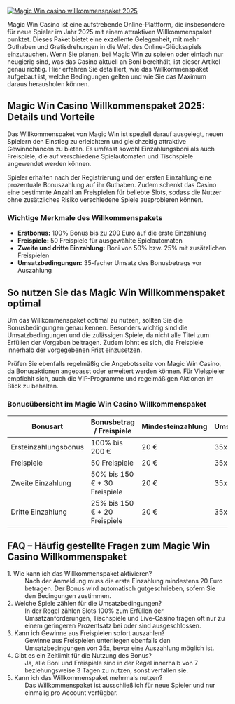 [![Magic Win casino willkommenspaket 2025](https://123-caf.pages.dev/gitsignup.png)](https://vrmoo.ru/Bt82HjjY)

<p>Magic Win Casino ist eine aufstrebende Online-Plattform, die insbesondere für neue Spieler im Jahr 2025 mit einem attraktiven Willkommenspaket punktet. Dieses Paket bietet eine exzellente Gelegenheit, mit mehr Guthaben und Gratisdrehungen in die Welt des Online-Glücksspiels einzutauchen. Wenn Sie planen, bei Magic Win zu spielen oder einfach nur neugierig sind, was das Casino aktuell an Boni bereithält, ist dieser Artikel genau richtig. Hier erfahren Sie detailliert, wie das Willkommenspaket aufgebaut ist, welche Bedingungen gelten und wie Sie das Maximum daraus herausholen können.</p>  <h2>Magic Win Casino Willkommenspaket 2025: Details und Vorteile</h2> <p>Das Willkommenspaket von Magic Win ist speziell darauf ausgelegt, neuen Spielern den Einstieg zu erleichtern und gleichzeitig attraktive Gewinnchancen zu bieten. Es umfasst sowohl Einzahlungsboni als auch Freispiele, die auf verschiedene Spielautomaten und Tischspiele angewendet werden können.</p> <p>Spieler erhalten nach der Registrierung und der ersten Einzahlung eine prozentuale Bonuszahlung auf ihr Guthaben. Zudem schenkt das Casino eine bestimmte Anzahl an Freispielen für beliebte Slots, sodass die Nutzer ohne zusätzliches Risiko verschiedene Spiele ausprobieren können.</p>  <h3>Wichtige Merkmale des Willkommenspakets</h3> <ul>   <li><strong>Erstbonus:</strong> 100% Bonus bis zu 200 Euro auf die erste Einzahlung</li>   <li><strong>Freispiele:</strong> 50 Freispiele für ausgewählte Spielautomaten</li>   <li><strong>Zweite und dritte Einzahlung:</strong> Boni von 50% bzw. 25% mit zusätzlichen Freispielen</li>   <li><strong>Umsatzbedingungen:</strong> 35-facher Umsatz des Bonusbetrags vor Auszahlung</li> </ul>  <h2>So nutzen Sie das Magic Win Willkommenspaket optimal</h2> <p>Um das Willkommenspaket optimal zu nutzen, sollten Sie die Bonusbedingungen genau kennen. Besonders wichtig sind die Umsatzbedingungen und die zulässigen Spiele, da nicht alle Titel zum Erfüllen der Vorgaben beitragen. Zudem lohnt es sich, die Freispiele innerhalb der vorgegebenen Frist einzusetzen.</p> <p>Prüfen Sie ebenfalls regelmäßig die Angebotsseite von Magic Win Casino, da Bonusaktionen angepasst oder erweitert werden können. Für Vielspieler empfiehlt sich, auch die VIP-Programme und regelmäßigen Aktionen im Blick zu behalten.</p>  <h3>Bonusübersicht im Magic Win Casino Willkommenspaket</h3> <table>   <thead>     <tr>       <th>Bonusart</th>       <th>Bonusbetrag / Freispiele</th>       <th>Mindesteinzahlung</th>       <th>Umsatzanforderung</th>       <th>Gültigkeitsdauer</th>     </tr>   </thead>   <tbody>     <tr>       <td>Ersteinzahlungsbonus</td>       <td>100% bis 200 €</td>       <td>20 €</td>       <td>35x Bonus</td>       <td>7 Tage</td>     </tr>     <tr>       <td>Freispiele</td>       <td>50 Freispiele</td>       <td>20 €</td>       <td>35x Bonus</td>       <td>3 Tage</td>     </tr>     <tr>       <td>Zweite Einzahlung</td>       <td>50% bis 150 € + 30 Freispiele</td>       <td>20 €</td>       <td>35x Bonus</td>       <td>7 Tage</td>     </tr>     <tr>       <td>Dritte Einzahlung</td>       <td>25% bis 150 € + 20 Freispiele</td>       <td>20 €</td>       <td>35x Bonus</td>       <td>7 Tage</td>     </tr>   </tbody> </table>  <h2>FAQ – Häufig gestellte Fragen zum Magic Win Casino Willkommenspaket</h2> <dl>   <dt>1. Wie kann ich das Willkommenspaket aktivieren?</dt>   <dd>Nach der Anmeldung muss die erste Einzahlung mindestens 20 Euro betragen. Der Bonus wird automatisch gutgeschrieben, sofern Sie den Bedingungen zustimmen.</dd>    <dt>2. Welche Spiele zählen für die Umsatzbedingungen?</dt>   <dd>In der Regel zählen Slots 100% zum Erfüllen der Umsatzanforderungen, Tischspiele und Live-Casino tragen oft nur zu einem geringeren Prozentsatz bei oder sind ausgeschlossen.</dd>    <dt>3. Kann ich Gewinne aus Freispielen sofort auszahlen?</dt>   <dd>Gewinne aus Freispielen unterliegen ebenfalls den Umsatzbedingungen von 35x, bevor eine Auszahlung möglich ist.</dd>    <dt>4. Gibt es ein Zeitlimit für die Nutzung des Bonus?</dt>   <dd>Ja, alle Boni und Freispiele sind in der Regel innerhalb von 7 beziehungsweise 3 Tagen zu nutzen, sonst verfallen sie.</dd>    <dt>5. Kann ich das Willkommenspaket mehrmals nutzen?</dt>   <dd>Das Willkommenspaket ist ausschließlich für neue Spieler und nur einmalig pro Account verfügbar.</dd> </dl>